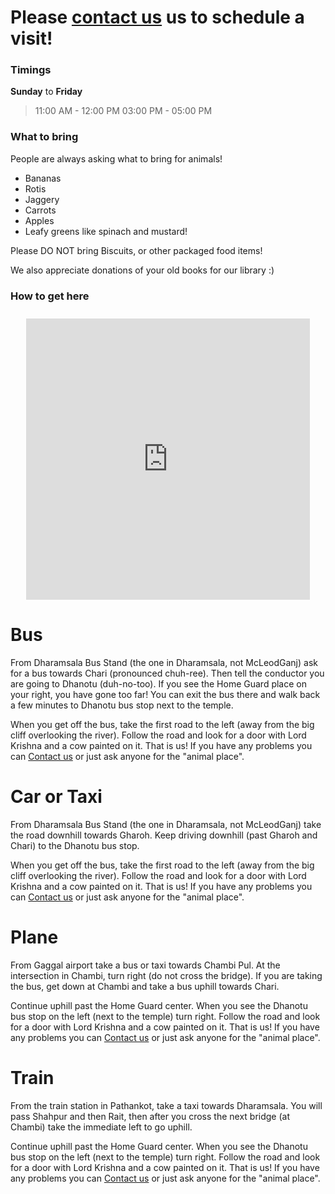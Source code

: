 Please [contact us](/?p=contact) us to schedule a visit! 
====

### Timings

**Sunday** to **Friday**
> 11:00 AM - 12:00 PM
> 03:00 PM - 05:00 PM

### What to bring

People are always asking what to bring for animals! 

* Bananas
* Rotis
* Jaggery
* Carrots
* Apples
* Leafy greens like spinach and mustard!

 Please DO NOT bring Biscuits, or other packaged food items! 

 We also appreciate donations of your old books for our library :)

### How to get here

<center><iframe src="https://www.google.com/maps/embed?pb=!1m28!1m12!1m3!1d54014.3444176222!2d76.23882806327475!3d32.20701874889241!2m3!1f0!2f0!3f0!3m2!1i1024!2i768!4f13.1!4m13!3e6!4m5!1s0x391b50dffe3657df%3A0x3080e030b6ef33d1!2sInter+State+Bus+Terminal+Dharamsala%2C+Major+District+Road+45%2C+Sudher%2C+Dharamsala%2C+Himachal+Pradesh!3m2!1d32.2176852!2d76.3173681!4m5!1s0x391b5a5150f50ddf%3A0x9d741965978f3253!2sBadmash+Peepal%2C+Village+Dhanotu%2C+Tehsil+Shahpur%2C%2C+Dharamsala%2C+Himachal+Pradesh+176208!3m2!1d32.192127!2d76.231067!5e0!3m2!1sen!2sin!4v1451513760809" width="90%" height="450" frameborder="0" style="border:0; margin-top:10px;" allowfullscreen></iframe></center>

Bus
=========
From Dharamsala Bus Stand (the one in Dharamsala, not McLeodGanj) ask for a bus towards Chari (pronounced chuh-ree). Then tell the conductor you are going to Dhanotu (duh-no-too). If you see the Home Guard place on your right, you have gone too far! You can exit the bus there and walk back a few minutes to Dhanotu bus stop next to the temple.

When you get off the bus, take the first road to the left (away from the big cliff overlooking the river). Follow the road and look for a door with Lord Krishna and a cow painted on it. That is us! If you have any problems you can [Contact us](/?p=contact "Contact" ) or just ask anyone for the "animal place".

Car or Taxi
==========
From Dharamsala Bus Stand (the one in Dharamsala, not McLeodGanj) take the road downhill towards Gharoh. Keep driving downhill (past Gharoh and Chari) to the Dhanotu bus stop. 

When you get off the bus, take the first road to the left (away from the big cliff overlooking the river). Follow the road and look for a door with Lord Krishna and a cow painted on it. That is us! If you have any problems you can [Contact us](/?p=contact "Contact" ) or just ask anyone for the "animal place".

Plane
==========
From Gaggal airport take a bus or taxi towards Chambi Pul. At the intersection in Chambi, turn right (do not cross the bridge). If you are taking the bus, get down at Chambi and take a bus uphill towards Chari.

Continue uphill past the Home Guard center. When you see the Dhanotu bus stop on the left (next to the temple) turn right. Follow the road and look for a door with Lord Krishna and a cow painted on it. That is us! If you have any problems you can [Contact us](/?p=contact "Contact" ) or just ask anyone for the "animal place".


Train
==========
From the train station in Pathankot, take a taxi towards Dharamsala. You will pass Shahpur and then Rait, then after you cross the next bridge (at Chambi) take the immediate left to go uphill. 

Continue uphill past the Home Guard center. When you see the Dhanotu bus stop on the left (next to the temple) turn right. Follow the road and look for a door with Lord Krishna and a cow painted on it. That is us! If you have any problems you can [Contact us](/?p=contact "Contact" ) or just ask anyone for the "animal place".


